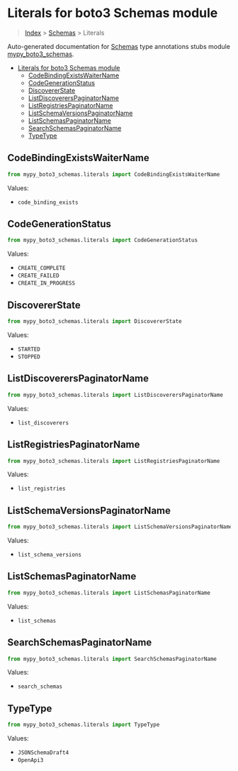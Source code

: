 # Literals for boto3 Schemas module

> [Index](../README.md) > [Schemas](./README.md) > Literals

Auto-generated documentation for [Schemas](https://boto3.amazonaws.com/v1/documentation/api/latest/reference/services/schemas.html#Schemas)
type annotations stubs module [mypy_boto3_schemas](https://pypi.org/project/mypy-boto3-schemas/).

- [Literals for boto3 Schemas module](#literals-for-boto3-schemas-module)
  - [CodeBindingExistsWaiterName](#codebindingexistswaitername)
  - [CodeGenerationStatus](#codegenerationstatus)
  - [DiscovererState](#discovererstate)
  - [ListDiscoverersPaginatorName](#listdiscovererspaginatorname)
  - [ListRegistriesPaginatorName](#listregistriespaginatorname)
  - [ListSchemaVersionsPaginatorName](#listschemaversionspaginatorname)
  - [ListSchemasPaginatorName](#listschemaspaginatorname)
  - [SearchSchemasPaginatorName](#searchschemaspaginatorname)
  - [TypeType](#typetype)

## CodeBindingExistsWaiterName

```python
from mypy_boto3_schemas.literals import CodeBindingExistsWaiterName
```

Values:

- `code_binding_exists`

## CodeGenerationStatus

```python
from mypy_boto3_schemas.literals import CodeGenerationStatus
```

Values:

- `CREATE_COMPLETE`
- `CREATE_FAILED`
- `CREATE_IN_PROGRESS`

## DiscovererState

```python
from mypy_boto3_schemas.literals import DiscovererState
```

Values:

- `STARTED`
- `STOPPED`

## ListDiscoverersPaginatorName

```python
from mypy_boto3_schemas.literals import ListDiscoverersPaginatorName
```

Values:

- `list_discoverers`

## ListRegistriesPaginatorName

```python
from mypy_boto3_schemas.literals import ListRegistriesPaginatorName
```

Values:

- `list_registries`

## ListSchemaVersionsPaginatorName

```python
from mypy_boto3_schemas.literals import ListSchemaVersionsPaginatorName
```

Values:

- `list_schema_versions`

## ListSchemasPaginatorName

```python
from mypy_boto3_schemas.literals import ListSchemasPaginatorName
```

Values:

- `list_schemas`

## SearchSchemasPaginatorName

```python
from mypy_boto3_schemas.literals import SearchSchemasPaginatorName
```

Values:

- `search_schemas`

## TypeType

```python
from mypy_boto3_schemas.literals import TypeType
```

Values:

- `JSONSchemaDraft4`
- `OpenApi3`
